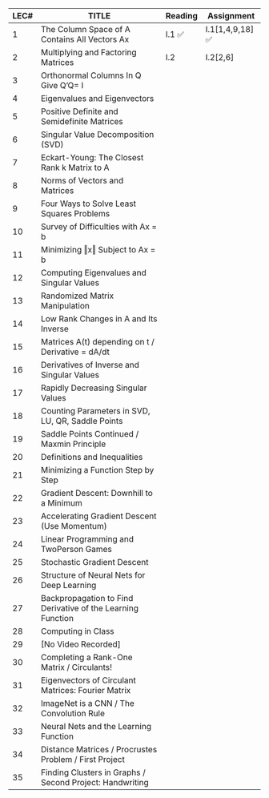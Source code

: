 | LEC# | TITLE                                                       | Reading | Assignment      |
| ---- | ----------------------------------------------------------- | ------- | --------------- |
| 1    | The Column Space of A Contains All Vectors Ax               | I.1 ✅   | I.1[1,4,9,18] ✅ |
| 2    | Multiplying and Factoring Matrices                          | I.2     | I.2[2,6]        |
| 3    | Orthonormal Columns In Q Give Q’Q= I                        |         |                 |
| 4    | Eigenvalues and Eigenvectors                                |         |                 |
| 5    | Positive Definite and Semidefinite Matrices                 |         |                 |
| 6    | Singular Value Decomposition (SVD)                          |         |                 |
| 7    | Eckart-Young: The Closest Rank k Matrix to A                |         |                 |
| 8    | Norms of Vectors and Matrices                               |         |                 |
| 9    | Four Ways to Solve Least Squares Problems                   |         |                 |
| 10   | Survey of Difficulties with Ax = b                          |         |                 |
| 11   | Minimizing ‖x‖ Subject to Ax = b                            |         |                 |
| 12   | Computing Eigenvalues and Singular Values                   |         |                 |
| 13   | Randomized Matrix Manipulation                              |         |                 |
| 14   | Low Rank Changes in A and Its Inverse                       |         |                 |
| 15   | Matrices A(t) depending on t / Derivative = dA/dt           |         |                 |
| 16   | Derivatives of Inverse and Singular Values                  |         |                 |
| 17   | Rapidly Decreasing Singular Values                          |         |                 |
| 18   | Counting Parameters in SVD, LU, QR, Saddle Points           |         |                 |
| 19   | Saddle Points Continued / Maxmin Principle                  |         |                 |
| 20   | Definitions and Inequalities                                |         |                 |
| 21   | Minimizing a Function Step by Step                          |         |                 |
| 22   | Gradient Descent: Downhill to a Minimum                     |         |                 |
| 23   | Accelerating Gradient Descent (Use Momentum)                |         |                 |
| 24   | Linear Programming and TwoPerson Games                      |         |                 |
| 25   | Stochastic Gradient Descent                                 |         |                 |
| 26   | Structure of Neural Nets for Deep Learning                  |         |                 |
| 27   | Backpropagation to Find Derivative of the Learning Function |         |                 |
| 28   | Computing in Class                                          |         |                 |
| 29   | [No Video Recorded]                                         |         |                 |
| 30   | Completing a Rank-One Matrix / Circulants!                  |         |                 |
| 31   | Eigenvectors of Circulant Matrices: Fourier Matrix          |         |                 |
| 32   | ImageNet is a CNN / The Convolution Rule                    |         |                 |
| 33   | Neural Nets and the Learning Function                       |         |                 |
| 34   | Distance Matrices / Procrustes Problem / First Project      |         |                 |
| 35   | Finding Clusters in Graphs / Second Project: Handwriting    |         |                 |